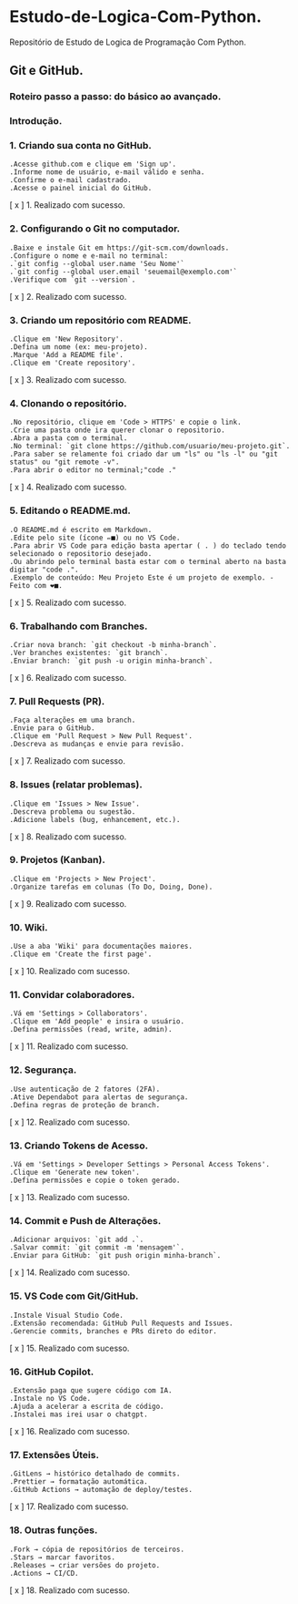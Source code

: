 # Estudo-de-Logica-Com-Python.
Repositório de Estudo de Logica de Programação Com Python.

## Git e GitHub.

### Roteiro passo a passo: do básico ao avançado.

### Introdução.

### 1. Criando sua conta no GitHub.
    .Acesse github.com e clique em 'Sign up'.
    .Informe nome de usuário, e-mail válido e senha.
    .Confirme o e-mail cadastrado.
    .Acesse o painel inicial do GitHub.
[ x ] 1. Realizado com sucesso.

### 2. Configurando o Git no computador.
    .Baixe e instale Git em https://git-scm.com/downloads.
    .Configure o nome e e-mail no terminal:
    .`git config --global user.name 'Seu Nome'`
    .`git config --global user.email 'seuemail@exemplo.com'`
    .Verifique com `git --version`.
[ x ] 2. Realizado com sucesso.

### 3. Criando um repositório com README.
    .Clique em 'New Repository'.
    .Defina um nome (ex: meu-projeto).
    .Marque 'Add a README file'.
    .Clique em 'Create repository'.
[ x ] 3. Realizado com sucesso.

### 4. Clonando o repositório.
    .No repositório, clique em 'Code > HTTPS' e copie o link.
    .Crie uma pasta onde ira querer clonar o repositorio.
    .Abra a pasta com o terminal.
    .No terminal: `git clone https://github.com/usuario/meu-projeto.git`.
    .Para saber se relamente foi criado dar um "ls" ou "ls -l" ou "git status" ou "git remote -v".
    .Para abrir o editor no terminal;"code ."
[ x ] 4. Realizado com sucesso.

### 5. Editando o README.md.
    .O README.md é escrito em Markdown.
    .Edite pelo site (ícone ✏■) ou no VS Code.
    .Para abrir VS Code para edição basta apertar ( . ) do teclado tendo selecionado o repositorio desejado.
    .Ou abrindo pelo terminal basta estar com o terminal aberto na basta digitar "code .".
    .Exemplo de conteúdo: Meu Projeto Este é um projeto de exemplo. - Feito com ❤■.
[ x ] 5. Realizado com sucesso.

### 6. Trabalhando com Branches.
    .Criar nova branch: `git checkout -b minha-branch`.
    .Ver branches existentes: `git branch`.
    .Enviar branch: `git push -u origin minha-branch`.
[ x ] 6. Realizado com sucesso.

### 7. Pull Requests (PR).
    .Faça alterações em uma branch.
    .Envie para o GitHub.
    .Clique em 'Pull Request > New Pull Request'.
    .Descreva as mudanças e envie para revisão.
[ x ] 7. Realizado com sucesso.

### 8. Issues (relatar problemas).
    .Clique em 'Issues > New Issue'.
    .Descreva problema ou sugestão.
    .Adicione labels (bug, enhancement, etc.).
[ x ] 8. Realizado com sucesso.

### 9. Projetos (Kanban).
    .Clique em 'Projects > New Project'.
    .Organize tarefas em colunas (To Do, Doing, Done).
[ x ] 9. Realizado com sucesso.

### 10. Wiki.
    .Use a aba 'Wiki' para documentações maiores.
    .Clique em 'Create the first page'.
[ x ] 10. Realizado com sucesso.    

### 11. Convidar colaboradores.
    .Vá em 'Settings > Collaborators'.
    .Clique em 'Add people' e insira o usuário.
    .Defina permissões (read, write, admin).
[ x ] 11. Realizado com sucesso.

### 12. Segurança.
    .Use autenticação de 2 fatores (2FA).
    .Ative Dependabot para alertas de segurança.
    .Defina regras de proteção de branch.
[ x ] 12. Realizado com sucesso.    

### 13. Criando Tokens de Acesso.
    .Vá em 'Settings > Developer Settings > Personal Access Tokens'.
    .Clique em 'Generate new token'.
    .Defina permissões e copie o token gerado.
[ x ] 13. Realizado com sucesso.

### 14. Commit e Push de Alterações.
    .Adicionar arquivos: `git add .`.
    .Salvar commit: `git commit -m 'mensagem'`.
    .Enviar para GitHub: `git push origin minha-branch`.
[ x ] 14. Realizado com sucesso.

### 15. VS Code com Git/GitHub.
    .Instale Visual Studio Code.
    .Extensão recomendada: GitHub Pull Requests and Issues.
    .Gerencie commits, branches e PRs direto do editor.
[ x ] 15. Realizado com sucesso.

### 16. GitHub Copilot.
    .Extensão paga que sugere código com IA.
    .Instale no VS Code.
    .Ajuda a acelerar a escrita de código.
    .Instalei mas irei usar o chatgpt.
[ x ] 16. Realizado com sucesso.

### 17. Extensões Úteis.
    .GitLens → histórico detalhado de commits.
    .Prettier → formatação automática.
    .GitHub Actions → automação de deploy/testes.
[ x ] 17. Realizado com sucesso.

### 18. Outras funções.
    .Fork → cópia de repositórios de terceiros.
    .Stars → marcar favoritos.
    .Releases → criar versões do projeto.
    .Actions → CI/CD.
[ x ] 18. Realizado com sucesso.